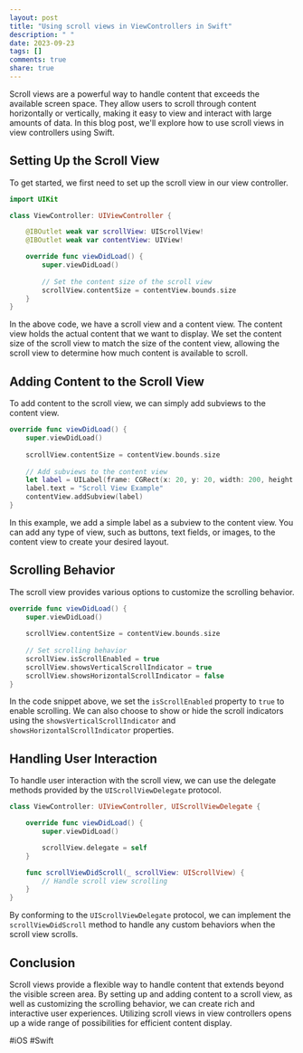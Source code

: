 ```yaml
---
layout: post
title: "Using scroll views in ViewControllers in Swift"
description: " "
date: 2023-09-23
tags: []
comments: true
share: true
---
```


Scroll views are a powerful way to handle content that exceeds the available screen space. They allow users to scroll through content horizontally or vertically, making it easy to view and interact with large amounts of data. In this blog post, we'll explore how to use scroll views in view controllers using Swift.

## Setting Up the Scroll View
To get started, we first need to set up the scroll view in our view controller. 

```swift
import UIKit

class ViewController: UIViewController {

    @IBOutlet weak var scrollView: UIScrollView!
    @IBOutlet weak var contentView: UIView!

    override func viewDidLoad() {
        super.viewDidLoad()
        
        // Set the content size of the scroll view
        scrollView.contentSize = contentView.bounds.size
    }
}
```

In the above code, we have a scroll view and a content view. The content view holds the actual content that we want to display. We set the content size of the scroll view to match the size of the content view, allowing the scroll view to determine how much content is available to scroll.

## Adding Content to the Scroll View
To add content to the scroll view, we can simply add subviews to the content view.

```swift
override func viewDidLoad() {
    super.viewDidLoad()
    
    scrollView.contentSize = contentView.bounds.size
    
    // Add subviews to the content view
    let label = UILabel(frame: CGRect(x: 20, y: 20, width: 200, height: 30))
    label.text = "Scroll View Example"
    contentView.addSubview(label)
}
```

In this example, we add a simple label as a subview to the content view. You can add any type of view, such as buttons, text fields, or images, to the content view to create your desired layout.

## Scrolling Behavior
The scroll view provides various options to customize the scrolling behavior. 

```swift
override func viewDidLoad() {
    super.viewDidLoad()
    
    scrollView.contentSize = contentView.bounds.size
    
    // Set scrolling behavior
    scrollView.isScrollEnabled = true
    scrollView.showsVerticalScrollIndicator = true
    scrollView.showsHorizontalScrollIndicator = false
}
```

In the code snippet above, we set the `isScrollEnabled` property to `true` to enable scrolling. We can also choose to show or hide the scroll indicators using the `showsVerticalScrollIndicator` and `showsHorizontalScrollIndicator` properties.

## Handling User Interaction
To handle user interaction with the scroll view, we can use the delegate methods provided by the `UIScrollViewDelegate` protocol.

```swift
class ViewController: UIViewController, UIScrollViewDelegate {

    override func viewDidLoad() {
        super.viewDidLoad()

        scrollView.delegate = self
    }

    func scrollViewDidScroll(_ scrollView: UIScrollView) {
        // Handle scroll view scrolling
    }
}
```

By conforming to the `UIScrollViewDelegate` protocol, we can implement the `scrollViewDidScroll` method to handle any custom behaviors when the scroll view scrolls.

## Conclusion
Scroll views provide a flexible way to handle content that extends beyond the visible screen area. By setting up and adding content to a scroll view, as well as customizing the scrolling behavior, we can create rich and interactive user experiences. Utilizing scroll views in view controllers opens up a wide range of possibilities for efficient content display.

#iOS #Swift